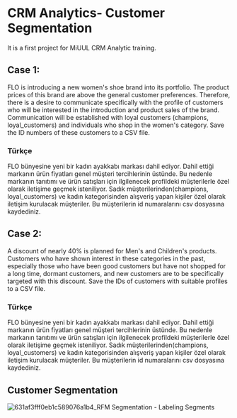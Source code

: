 # CRM Analytics- Customer Segmentation
It is a first project for MiUUL CRM Analytic training.
## Case 1:
FLO is introducing a new women's shoe brand into its portfolio. The product prices of this brand are above the general customer preferences. Therefore, there is a desire to communicate specifically with the profile of customers who will be interested in the introduction and product sales of the brand. Communication will be established with loyal customers (champions, loyal_customers) and individuals who shop in the women's category. Save the ID numbers of these customers to a CSV file.
### Türkçe
FLO bünyesine yeni bir kadın ayakkabı markası dahil ediyor. Dahil ettiği markanın ürün fiyatları genel müşteri
tercihlerinin üstünde. Bu nedenle markanın tanıtımı ve ürün satışları için ilgilenecek profildeki müşterilerle özel olarak
iletişime geçmek isteniliyor. Sadık müşterilerinden(champions, loyal_customers) ve kadın kategorisinden alışveriş
yapan kişiler özel olarak iletişim kurulacak müşteriler. Bu müşterilerin id numaralarını csv dosyasına kaydediniz.
## Case 2:
A discount of nearly 40% is planned for Men's and Children's products. Customers who have shown interest in these categories in the past, especially those who have been good customers but have not shopped for a long time, dormant customers, and new customers are to be specifically targeted with this discount. Save the IDs of customers with suitable profiles to a CSV file.
### Türkçe
FLO bünyesine yeni bir kadın ayakkabı markası dahil ediyor. Dahil ettiği markanın ürün fiyatları genel müşteri
tercihlerinin üstünde. Bu nedenle markanın tanıtımı ve ürün satışları için ilgilenecek profildeki müşterilerle özel olarak
iletişime geçmek isteniliyor. Sadık müşterilerinden(champions, loyal_customers) ve kadın kategorisinden alışveriş
yapan kişiler özel olarak iletişim kurulacak müşteriler. Bu müşterilerin id numaralarını csv dosyasına kaydediniz.

## Customer Segmentation


![631af3fff0eb1c589076a1b4_RFM Segmentation - Labeling Segments](https://github.com/NevzatTaha/FLO_Customer_Segmentation/assets/108625825/0c1aefde-a563-445a-a236-baea82ab521e)
